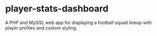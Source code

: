 # player-stats-dashboard
A PHP and MySQL web app for displaying a football squad lineup with player profiles and custom styling.
